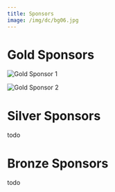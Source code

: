 ```yaml
---
title: Sponsors
image: /img/dc/bg06.jpg
---
```

# Gold Sponsors

![](/img/hs-logo.png "Gold Sponsor 1")

![](/img/apple-touch-icon.png "Gold Sponsor 2")

# Silver Sponsors

todo

# Bronze Sponsors

todo
